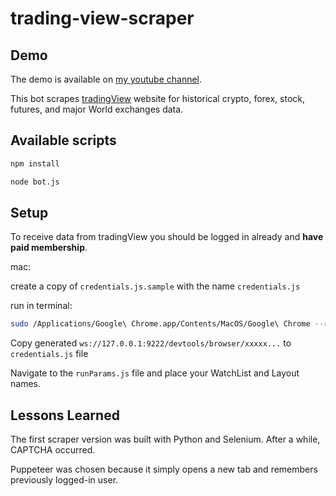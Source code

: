 # trading-view-scraper

## Demo

The demo is available on [my youtube channel](https://www.youtube.com/watch?v=63JEKOURBzo).

This bot scrapes [tradingView](https://www.tradingview.com) website for historical crypto, forex, stock, futures, and major World exchanges data.

## Available scripts

```bash
npm install
```

```bash
node bot.js
```

## Setup

To receive data from tradingView you should be logged in already and **have paid membership**.

mac:

create a copy of `credentials.js.sample` with the name `credentials.js`

run in terminal:

```bash
sudo /Applications/Google\ Chrome.app/Contents/MacOS/Google\ Chrome --remote-debugging-port=9222
```

Copy generated `ws://127.0.0.1:9222/devtools/browser/xxxxx...` to `credentials.js` file

Navigate to the `runParams.js` file and place your WatchList and Layout names.

## Lessons Learned

The first scraper version was built with Python and Selenium. After a while, CAPTCHA occurred.

Puppeteer was chosen because it simply opens a new tab and remembers previously logged-in user.
